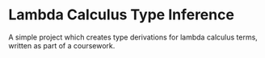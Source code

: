 # Lambda Calculus Type Inference 

A simple project which creates type derivations for lambda calculus terms, written as part of a coursework.

